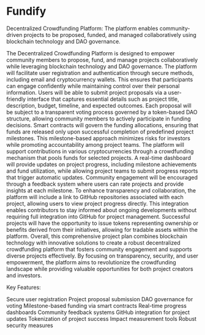 # Fundify
Decentralized Crowdfunding Platform: The platform enables community-driven projects to be proposed, funded, and managed collaboratively using blockchain technology and DAO governance.

The Decentralized Crowdfunding Platform is designed to empower community members to propose, fund, and manage projects collaboratively while leveraging blockchain technology and DAO governance. The platform will facilitate user registration and authentication through secure methods, including email and cryptocurrency wallets. This ensures that participants can engage confidently while maintaining control over their personal information.
Users will be able to submit project proposals via a user-friendly interface that captures essential details such as project title, description, budget, timeline, and expected outcomes. Each proposal will be subject to a transparent voting process governed by a token-based DAO structure, allowing community members to actively participate in funding decisions. Smart contracts will govern the funding allocations, ensuring that funds are released only upon successful completion of predefined project milestones. This milestone-based approach minimizes risks for investors while promoting accountability among project teams.
The platform will support contributions in various cryptocurrencies through a crowdfunding mechanism that pools funds for selected projects. A real-time dashboard will provide updates on project progress, including milestone achievements and fund utilization, while allowing project teams to submit progress reports that trigger automatic updates. Community engagement will be encouraged through a feedback system where users can rate projects and provide insights at each milestone.
To enhance transparency and collaboration, the platform will include a link to GitHub repositories associated with each project, allowing users to view project progress directly. This integration enables contributors to stay informed about ongoing developments without requiring full integration into GitHub for project management. Successful projects will have the opportunity to issue tokens representing ownership or benefits derived from their initiatives, allowing for tradable assets within the platform.
Overall, this comprehensive project plan combines blockchain technology with innovative solutions to create a robust decentralized crowdfunding platform that fosters community engagement and supports diverse projects effectively. By focusing on transparency, security, and user empowerment, the platform aims to revolutionize the crowdfunding landscape while providing valuable opportunities for both project creators and investors.

Key Features:

Secure user registration
Project proposal submission
DAO governance for voting
Milestone-based funding via smart contracts
Real-time progress dashboards
Community feedback systems
GitHub integration for project updates
Tokenization of project success
Impact measurement tools
Robust security measures
